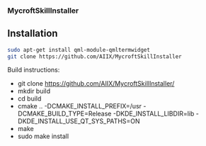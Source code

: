 ### MycroftSkillInstaller

## Installation
```bash
sudo apt-get install qml-module-qmltermwidget
git clone https://github.com/AIIX/MycroftSkillInstaller
```
Build instructions:

- git clone https://github.com/AIIX/MycroftSkillInstaller/
-  mkdir build
-  cd build
- cmake .. -DCMAKE_INSTALL_PREFIX=/usr -DCMAKE_BUILD_TYPE=Release -DKDE_INSTALL_LIBDIR=lib -DKDE_INSTALL_USE_QT_SYS_PATHS=ON
-  make
- sudo make install

